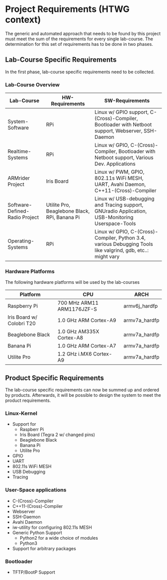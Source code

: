 # Project Requirements (HTWG context)
The generic and automated approach that needs to be found by this project must
meet the sum of the requirements for every single lab-course. The determination
for this set of requirements has to be done in two phases.

## Lab-Course Specific Requirements
In the first phase, lab-course specific requirements need to be collected.

### Lab-Course Overview
Lab-Course | HW-Requirements | SW-Requirements
--- | --- | ---
System-Software | RPi | Linux w/ GPIO support, C-(Cross)-Compiler, Bootloader with Netboot support, Webserver, SSH-Daemon
Realtime-Systems | RPi | Linux w/ GPIO, C-(Cross)-Compiler, Bootloader with Netboot support, Various Dev. Applications
ARMrider Project | Iris Board | Linux w/ PWM, GPIO, 802.11s WiFi MESH, UART, Avahi Daemon, C++11-(Cross)-Compiler 
Software-Defined-Radio Project | Utilite Pro, Beaglebone Black, RPi, Banana Pi | Linux w/ USB-debugging and Tracing support, GNUradio Application, USB-Monitoring Userspace-Tools
Operating-Systems | RPi | Linux w/ GPIO, C-(Cross)-Compiler, Python 3.4, various Debugging Tools like valgrind, gdb, etc..: might vary

### Hardware Platforms
The following hardware platforms will be used by the lab-courses

Platform | CPU | ARCH 
--- | --- | --- 
Raspberry Pi |  700 MHz ARM11 ARM1176JZF-S  | armv6j_hardfp
Iris Board w/ Colobri T20 | 1.0 GHz ARM Cortex-A9 | armv7a_hardfp 
Beaglebone Black | 1.0 GHz AM335X Cortex-A8 | armv7a_hardfp 
Banana Pi | 1.0  GHz ARM Cortex-A7 | armv7a_hardfp 
Utilite Pro | 1.2 GHz i.MX6 Cortex-A9 | armv7a_hardfp

## Product Specific Requirements
The lab-course specific requirements can now be summed up and ordered by
products. Afterwards, it will be possible to design the system to meet the
product requirements.

### Linux-Kernel
* Support for
    * Raspberr Pi
    * Iris Board (Tegra 2 w/ changed pins)
    * Beaglebone Black
    * Banana Pi
    * Utilite Pro
* GPIO
* UART
* 802.11s WiFi MESH
* USB Debugging
* Tracing

### User-Space applications
* C-(Cross)-Compiler
* C++11-(Cross)-Compiler
* Webserver
* SSH-Daemon
* Avahi Daemon
* iw-utility for configuring 802.11s MESH
* Generic Python Support
    * Python2 for a wide choice of modules
    * Python3 
* Support for arbitrary packages

### Bootloader
* TFTP/BootP Support
